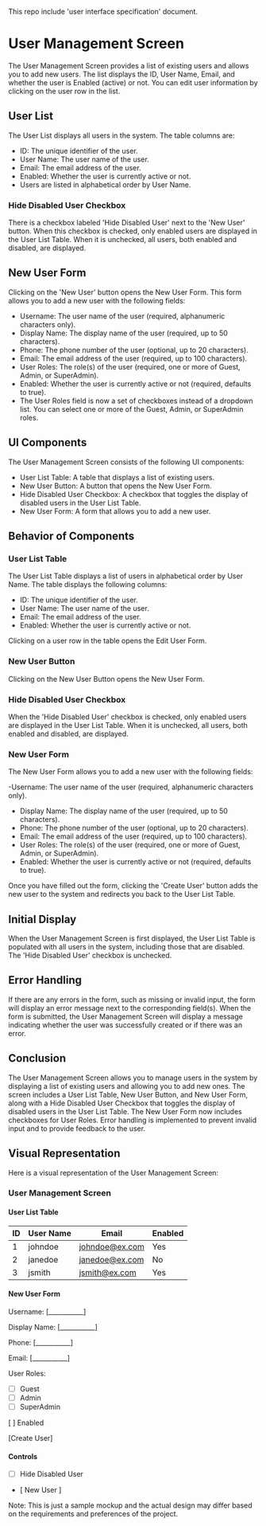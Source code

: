 This repo include 'user interface specification' document.

# User Management Screen
The User Management Screen provides a list of existing users and allows you to add new users. The list displays the ID, User Name, Email, and whether the user is Enabled (active) or not. You can edit user information by clicking on the user row in the list.

## User List
The User List displays all users in the system. The table columns are:

- ID: The unique identifier of the user.
- User Name: The user name of the user.
- Email: The email address of the user.
- Enabled: Whether the user is currently active or not.
- Users are listed in alphabetical order by User Name.

### Hide Disabled User Checkbox
There is a checkbox labeled 'Hide Disabled User' next to the 'New User' button. When this checkbox is checked, only enabled users are displayed in the User List Table. When it is unchecked, all users, both enabled and disabled, are displayed.

## New User Form
Clicking on the 'New User' button opens the New User Form. This form allows you to add a new user with the following fields:

- Username: The user name of the user (required, alphanumeric characters only).
- Display Name: The display name of the user (required, up to 50 characters).
- Phone: The phone number of the user (optional, up to 20 characters).
- Email: The email address of the user (required, up to 100 characters).
- User Roles: The role(s) of the user (required, one or more of Guest, Admin, or SuperAdmin).
- Enabled: Whether the user is currently active or not (required, defaults to true).
- The User Roles field is now a set of checkboxes instead of a dropdown list. You can select one or more of the Guest, Admin, or SuperAdmin roles.

## UI Components
The User Management Screen consists of the following UI components:

- User List Table: A table that displays a list of existing users.
- New User Button: A button that opens the New User Form.
- Hide Disabled User Checkbox: A checkbox that toggles the display of disabled users in the User List Table.
- New User Form: A form that allows you to add a new user.

## Behavior of Components

### User List Table
The User List Table displays a list of users in alphabetical order by User Name. The table displays the following columns:

- ID: The unique identifier of the user.
- User Name: The user name of the user.
- Email: The email address of the user.
- Enabled: Whether the user is currently active or not.

Clicking on a user row in the table opens the Edit User Form.

### New User Button
Clicking on the New User Button opens the New User Form.

### Hide Disabled User Checkbox
When the 'Hide Disabled User' checkbox is checked, only enabled users are displayed in the User List Table. When it is unchecked, all users, both enabled and disabled, are displayed.

### New User Form
The New User Form allows you to add a new user with the following fields:

-Username: The user name of the user (required, alphanumeric characters only).
- Display Name: The display name of the user (required, up to 50 characters).
- Phone: The phone number of the user (optional, up to 20 characters).
- Email: The email address of the user (required, up to 100 characters).
- User Roles: The role(s) of the user (required, one or more of Guest, Admin, or SuperAdmin).
- Enabled: Whether the user is currently active or not (required, defaults to true).

Once you have filled out the form, clicking the 'Create User' button adds the new user to the system and redirects you back to the User List Table.

## Initial Display
When the User Management Screen is first displayed, the User List Table is populated with all users in the system, including those that are disabled. The 'Hide Disabled User' checkbox is unchecked.

## Error Handling
If there are any errors in the form, such as missing or invalid input, the form will display an error message next to the corresponding field(s). When the form is submitted, the User Management Screen will display a message indicating whether the user was successfully created or if there was an error.

## Conclusion
The User Management Screen allows you to manage users in the system by displaying a list of existing users and allowing you to add new ones. The screen includes a User List Table, New User Button, and New User Form, along with a Hide Disabled User Checkbox that toggles the display of disabled users in the User List Table. The New User Form now includes checkboxes for User Roles. Error handling is implemented to prevent invalid input and to provide feedback to the user.

## Visual Representation
Here is a visual representation of the User Management Screen:

### User Management Screen

#### User List Table

| ID | User Name   | Email          | Enabled |
|----|-------------|----------------|---------|
| 1  | johndoe     | johndoe@ex.com | Yes     |
| 2  | janedoe     | janedoe@ex.com | No      |
| 3  | jsmith      | jsmith@ex.com  | Yes     |

#### New User Form

Username:  [___________]

Display Name: [___________]

Phone: [___________]

Email: [___________]

User Roles:
- [ ] Guest
- [ ] Admin
- [ ] SuperAdmin

[ ] Enabled

[Create User]

#### Controls

- [ ] Hide Disabled User
- [ New User ]
 
Note: This is just a sample mockup and the actual design may differ based on the requirements and preferences of the project.




